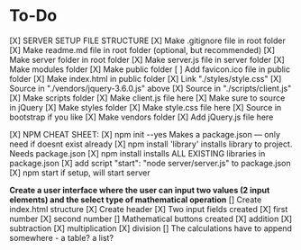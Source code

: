 # To-Do

[X] SERVER SETUP FILE STRUCTURE
    [X] Make .gitignore file in root folder
    [X] Make readme.md file in root folder (optional, but recommended)
        [X] Make server folder in root folder
            [X] Make server.js file in server folder
            [X] Make modules folder
            [X] Make public folder
                [ ] Add favicon.ico file in public folder
                [X] Make index.html in public folder
                    [X] Link "./styles/style.css"
                    [X] Source in "./vendors/jquery-3.6.0.js" above
                    [X] Source in "./scripts/client.js" 
                [X] Make scripts folder
                    [X] Make client.js file here
                        [X] Make sure to source in jQuery
                [X] Make styles folder
                    [X] Make style.css file here
                    [X] Source in bootstrap if you like
                [X] Make vendors folder
                    [X] Add jQuery.js file here

[X] NPM CHEAT SHEET:
        [X] npm init --yes Makes a package.json — only need if doesnt exist already
        [X] npm install 'library' installs library to project. Needs package.json
        [X] npm install installs ALL EXISTING libraries in package.json
        [X] add script "start": "node server/server.js" to package.json
        [X] npm start if setup, will start server


**Create a user interface where the user can input two values (2 input elements) and the select type of mathematical operation**
    [] Create index.html structure
        [X] Create header
        [X] Two input fields created
            [X] first number
            [X] second number
        [] Mathematical buttons created
            [X] addition
            [X] subtraction
            [X] multiplication
            [X] division
        [] The calculations have to append somewhere - a table? a list? 